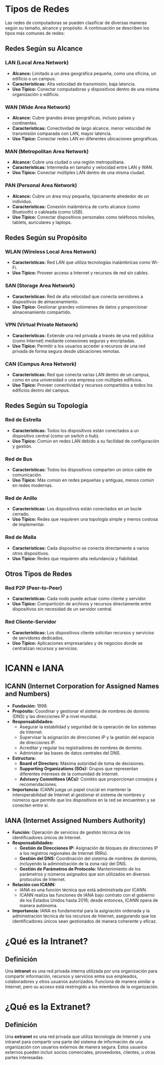 # Tipos de Redes

Las redes de computadoras se pueden clasificar de diversas maneras según su tamaño, alcance y propósito. A continuación se describen los tipos más comunes de redes:

## Redes Según su Alcance

### LAN (Local Area Network)
- **Alcance:** Limitado a un área geográfica pequeña, como una oficina, un edificio o un campus.
- **Características:** Alta velocidad de transmisión, baja latencia.
- **Uso Típico:** Conectar computadoras y dispositivos dentro de una misma organización o edificio.

### WAN (Wide Area Network)
- **Alcance:** Cubre grandes áreas geográficas, incluso países y continentes.
- **Características:** Conectividad de largo alcance, menor velocidad de transmisión comparada con LAN, mayor latencia.
- **Uso Típico:** Conectar redes LAN en diferentes ubicaciones geográficas.

### MAN (Metropolitan Area Network)
- **Alcance:** Cubre una ciudad o una región metropolitana.
- **Características:** Intermedia en tamaño y velocidad entre LAN y WAN.
- **Uso Típico:** Conectar múltiples LAN dentro de una misma ciudad.

### PAN (Personal Area Network)
- **Alcance:** Cubre un área muy pequeña, típicamente alrededor de un individuo.
- **Características:** Conexión inalámbrica de corto alcance (como Bluetooth) o cableada (como USB).
- **Uso Típico:** Conectar dispositivos personales como teléfonos móviles, tablets, auriculares y laptops.

## Redes Según su Propósito

### WLAN (Wireless Local Area Network)
- **Características:** Red LAN que utiliza tecnologías inalámbricas como Wi-Fi.
- **Uso Típico:** Proveer acceso a Internet y recursos de red sin cables.

### SAN (Storage Area Network)
- **Características:** Red de alta velocidad que conecta servidores a dispositivos de almacenamiento.
- **Uso Típico:** Gestionar grandes volúmenes de datos y proporcionar almacenamiento compartido.

### VPN (Virtual Private Network)
- **Características:** Extiende una red privada a través de una red pública (como Internet) mediante conexiones seguras y encriptadas.
- **Uso Típico:** Permitir a los usuarios acceder a recursos de una red privada de forma segura desde ubicaciones remotas.

### CAN (Campus Area Network)
- **Características:** Red que conecta varias LAN dentro de un campus, como en una universidad o una empresa con múltiples edificios.
- **Uso Típico:** Proveer conectividad y recursos compartidos a todos los edificios dentro del campus.

## Redes Según su Topología

### Red de Estrella
- **Características:** Todos los dispositivos están conectados a un dispositivo central (como un switch o hub).
- **Uso Típico:** Común en redes LAN debido a su facilidad de configuración y gestión.

### Red de Bus
- **Características:** Todos los dispositivos comparten un único cable de comunicación.
- **Uso Típico:** Más común en redes pequeñas y antiguas, menos común en redes modernas.

### Red de Anillo
- **Características:** Los dispositivos están conectados en un bucle cerrado.
- **Uso Típico:** Redes que requieren una topología simple y menos costosa de implementar.

### Red de Malla
- **Características:** Cada dispositivo se conecta directamente a varios otros dispositivos.
- **Uso Típico:** Redes que requieren alta redundancia y fiabilidad.

## Otros Tipos de Redes

### Red P2P (Peer-to-Peer)
- **Características:** Cada nodo puede actuar como cliente y servidor.
- **Uso Típico:** Compartición de archivos y recursos directamente entre dispositivos sin necesidad de un servidor central.

### Red Cliente-Servidor
- **Características:** Los dispositivos cliente solicitan recursos y servicios de servidores dedicados.
- **Uso Típico:** Aplicaciones empresariales y de negocios donde se centralizan recursos y servicios.


# ICANN e IANA

## ICANN (Internet Corporation for Assigned Names and Numbers)
- **Fundación:** 1998.
- **Propósito:** Coordinar y gestionar el sistema de nombres de dominio (DNS) y las direcciones IP a nivel mundial.
- **Responsabilidades:**
  - Asegurar la estabilidad y seguridad de la operación de los sistemas de Internet.
  - Supervisar la asignación de direcciones IP y la gestión del espacio de direcciones IP.
  - Acreditar y regular los registradores de nombres de dominio.
  - Administrar las bases de datos centrales del DNS.
- **Estructura:**
  - **Board of Directors:** Máxima autoridad de toma de decisiones.
  - **Supporting Organizations (SOs):** Grupos que representan diferentes intereses de la comunidad de Internet.
  - **Advisory Committees (ACs):** Comités que proporcionan consejos y recomendaciones.
- **Importancia:** ICANN juega un papel crucial en mantener la interoperabilidad de Internet al gestionar el sistema de nombres y números que permite que los dispositivos en la red se encuentren y se conecten entre sí.

## IANA (Internet Assigned Numbers Authority)
- **Función:** Operación de servicios de gestión técnica de los identificadores únicos de Internet.
- **Responsabilidades:**
  - **Gestión de Direcciones IP:** Asignación de bloques de direcciones IP a los registros regionales de Internet (RIRs).
  - **Gestión del DNS:** Coordinación del sistema de nombres de dominio, incluyendo la administración de la zona raíz del DNS.
  - **Gestión de Parámetros de Protocolo:** Mantenimiento de los parámetros y números asignados que son utilizados en diversos protocolos de Internet.
- **Relación con ICANN:**
  - IANA es una función técnica que está administrada por ICANN.
  - ICANN realiza las funciones de IANA bajo contrato con el gobierno de los Estados Unidos hasta 2016; desde entonces, ICANN opera de manera autónoma.
- **Importancia:** IANA es fundamental para la asignación ordenada y la administración técnica de los recursos de Internet, asegurando que los identificadores únicos sean gestionados de manera coherente y eficaz.


# ¿Qué es la Intranet?

## Definición
Una **intranet** es una red privada interna utilizada por una organización para compartir información, recursos y servicios entre sus empleados, colaboradores y otros usuarios autorizados. Funciona de manera similar a Internet, pero su acceso está restringido a los miembros de la organización.

# ¿Qué es la Extranet?

## Definición
Una **extranet** es una red privada que utiliza tecnología de Internet y una intranet para compartir una parte del sistema de información de una organización con usuarios externos de manera segura. Estos usuarios externos pueden incluir socios comerciales, proveedores, clientes, u otras partes interesadas.